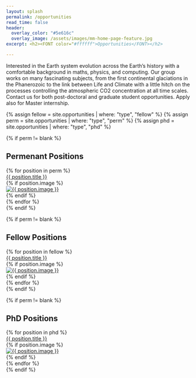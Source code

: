```yaml
---
layout: splash
permalink: /opportunities
read_time: false
header:
  overlay_color: "#5e616c"
  overlay_image: /assets/images/mm-home-page-feature.jpg
excerpt: <h2><FONT color="#ffffff">Opportunities</FONT></h2>

---
```


Interested in the Earth system evolution across the Earth’s history with a comfortable background in maths, physics, and computing. Our group works on many fascinating subjects, from the first continental glaciations in the Phanerozoic to the link between Life and Climate with a little hitch on the processes controlling the atmospheric CO2 concentration at all time scales. Contact us for both post-doctoral and graduate student opportunities. Apply also for Master internship.

{% assign fellow = site.opportunities | where: "type", "fellow" %}
{% assign perm = site.opportunities | where: "type", "perm" %}
{% assign phd = site.opportunities | where: "type", "phd" %}

{% if perm != blank %}
<h2>Permenant Positions</h2>
<div class='card-list'>
  {% for position in perm %}
   <div class='card'>
      <div class='card-header'>
        <a href="{{ position.url }}">
          {{ position.title }}
        </a>
      </div>
      <div class='card-body'>
        {% if position.image %}
          <div class="position__image">
             <a href="{{ position.url | relative_url }}">
             <img src="{{ position.image | relative_url }}" alt="{{ position.image }}" itemprop="image">
           </a>
         </div>      
       {% endif %}
      </div>   
   </div>     
  {% endfor %}
  </div>
{% endif %}

{% if perm != blank %}
<h2>Fellow Positions</h2>
<div class='card-list'>
  {% for position in fellow %}
   <div class='card'>
      <div class='card-header'>
        <a href="{{ position.url }}">
          {{ position.title }}
        </a>
      </div>
      <div class='card-body'>
        {% if position.image %}
          <div class="position__image">
             <a href="{{ position.url | relative_url }}">
             <img src="{{ position.image | relative_url }}" alt="{{ position.image }}" itemprop="image">
           </a>
         </div>      
       {% endif %}
      </div>   
   </div>     
  {% endfor %}
  </div>
{% endif %}

{% if perm != blank %}
<h2>PhD Positions</h2>
<div class='card-list'>
  {% for position in phd %}
   <div class='card'>
      <div class='card-header'>
        <a href="{{ position.url }}">
          {{ position.title }}
        </a>
      </div>
      <div class='card-body'>
        {% if position.image %}
          <div class="position__image">
             <a href="{{ position.url | relative_url }}">
             <img src="{{ position.image | relative_url }}" alt="{{ position.image }}" itemprop="image">
           </a>
         </div>      
       {% endif %}
      </div>   
   </div>     
  {% endfor %}
  </div>
{% endif %}
